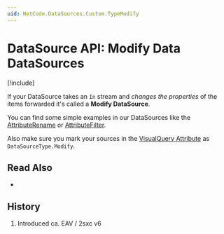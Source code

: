 ```yaml
---
uid: NetCode.DataSources.Custom.TypeModify
---
```


# DataSource API: Modify Data DataSources

[!include[](~/pages/basics/stack/_shared-float-summary.md)]
<style> .context-box-summary .datasource-custom { visibility: visible; } </style>

If your DataSource takes an `In` stream and _changes the properties_ of the items forwarded it's called a **Modify DataSource**. 

You can find some simple examples in our DataSources like the [AttributeRename](xref:ToSic.Eav.DataSources.AttributeRename) or [AttributeFilter](xref:ToSic.Eav.DataSources.AttributeFilter). 

Also make sure you mark your sources in the [VisualQuery Attribute](xref:NetCode.DataSources.Custom.VisualQueryAttribute) as `DataSourceType.Modify`.

## Read Also

* [](xref:NetCode.DataSources.Custom.TutorialBasic.Index)

## History

1. Introduced ca. EAV / 2sxc v6
